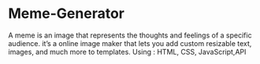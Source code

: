 # Meme-Generator
 A meme is an image that represents the thoughts and feelings of a specific audience. it’s a online image maker that lets you add custom resizable text, images, and much more to templates.
 Using : HTML, CSS, JavaScript,API

